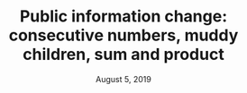 ---
lecture: 1
title: "Public information change: consecutive numbers, muddy
children, sum and product"
file: Riga_puzzel.pdf
date: August 5, 2019
---